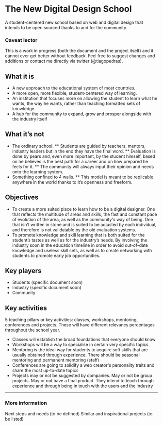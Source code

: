 The New Digital Design School
=============================

A student-centered new school based on web and digital design that intends to be open sourced thanks to and for the community.

### Caveat lector
This is a work in progress (both the document and the project itself) and it cannot ever get better without feedback. Feel free to suggest changes and additions or contact me directly via twitter (@tiagopedras).


## What it is
* A new approach to the educational system of most countries.
* A more open, more flexible, student-centered way of learning.
* An institution that focuses more on allowing the student to learn what he wants, the way he wants, rather than teaching formatted sets of knowledge.
* A hub for the community to expand, grow and prosper alongside with the industry itself

## What it’s not
* The ordinary school.
	** Students are guided by teachers, mentors, industry leaders but in the end they have the final word.
	** Evaluation is done by pears and, even more important, by the student himself, based on he believes is the best path for a career and on how prepared he feels for it.
	** The community will always input their opinion and needs onto the learning system.
* Something confined to 4 walls.
	** This model is meant to be replicable anywhere in the world thanks to it’s openness and freeform.

## Objectives
* To create a more suited place to learn how to be a digital designer. One that reflects the multitude of areas and skills, the fast and constant pace of evolution of the area, as well as the community's way of being. One that isn’t written in stone and is suited to be adjusted by each individual, and therefore is not validatable by the old evaluation systems.
* To promote knowledge and skill learning that is both suited for the student’s tastes as well as for the industry’s needs. By involving the industry soon in the education timeline in order to avoid out-of-date knowledge and useless skill sets, as well as to create networking with students to promote early job opportunities.

## Key players
* Students (specific document soon)
* Industry (specific document soon)
* Community

## Key activities
5 teaching pillars or key activities: classes, workshops, mentoring, conferences and projects. These will have different relevancy percentages throughout the school year.
* Classes will establish the broad foundations that everyone should know
* Workshops will be a way to specialise in certain very specific topics
* Mentoring is the ideal way for students to acquire soft skills that are usually obtained through experience. There should be seasonal mentoring and permanent mentoring (staff)
* Conferences are going to solidify a web creator's personality traits and share the most up-to-date topics
* Projects may or not be suggested by companies. May or not be group projects. May or not have a final product. They intend to teach through experience and through being in touch with the users and the industry

-----------------------------

### More information
Next steps and needs (to be defined)
Similar and inspirational projects (to be listed)